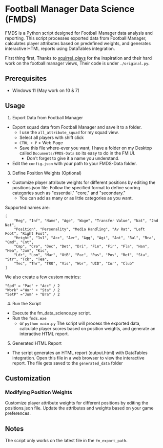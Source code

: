 # Football Manager Data Science (FMDS)
FMDS is a Python script designed for Football Manager data analysis and reporting. This script processes exported data from Football Manager, calculates player attributes based on predefined weights, and generates interactive HTML reports using DataTables integration.

First thing first, Thanks to [squirrel_plays](https://www.youtube.com/@squirrel_plays_fof4318) for the Inspiration and their hard work on the football manager views, Their code is under `./original.py`.

## Prerequisites
- Windows 11 (May work on 10 & 7)
## Usage
1. Export Data from Football Manager
- Export squad data from Football Manager and save it to a folder.
    - I use the `all_attribute_squad` for my squad view.
    - Select all players with shift click
    - `CTRL + P` > Web Page
    - Save this file where-ever you want, I have a folder on my Desktop called `Documents/FMDS-Data` so its easy to do in the FM UI.
        - Don't forget to give it a name you understand.
- Edit the `config.json` with your path to your FMDS-Data folder.

3. Define Position Weights (Optional)
- Customize player attribute weights for different positions by editing the positions.json file. Follow the specified format to define scoring categories such as "essential," "core," and "secondary."
    - You can add as many or as little categories as you want.

Supported names are:
```
[
    "Reg", "Inf", "Name", "Age", "Wage", "Transfer Value", "Nat", "2nd Nat",
    "Position", "Personality", "Media Handling", "Av Rat", "Left Foot", "Right Foot",
    "Height", "1v1", "Acc", "Aer", "Agg", "Agi", "Ant", "Bal", "Bra", "Cmd", "Cnt",
    "Cmp", "Cro", "Dec", "Det", "Dri", "Fin", "Fir", "Fla", "Han", "Hea", "Jum", "Kic",
    "Ldr", "Lon", "Mar", "OtB", "Pac", "Pas", "Pos", "Ref", "Sta", "Str", "Tck", "Tea",
    "Tec", "Thr", "TRO", "Vis", "Wor", "UID", "Cor", "Club"
]
```

We also create a few custom metrics:
```
"Spd" = "Pac" + "Acc" / 2
"Work" ="Wor" + "Sta" / 2
"SetP" ="Jum" + "Bra" / 2
```


4. Run the Script
- Execute the fm_data_science.py script.
- Run the `fmds.exe`
    - or `python main.py`
The script will process the exported data, calculate player scores based on position weights, and generate an interactive HTML report.

5. Generated HTML Report
- The script generates an HTML report (output.html) with DataTables integration. Open this file in a web browser to view the interactive report. The file gets saved to the `generated_data` folder

## Customization

### Modifying Position Weights

Customize player attribute weights for different positions by editing the positions.json file. Update the attributes and weights based on your game preferences.

## Notes
The script only works on the latest file in the `fm_export_path`.